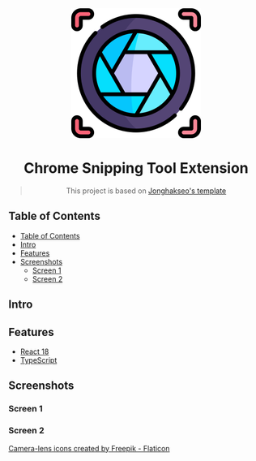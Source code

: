 <div align="center">
<img src="public/lens256.png" alt="logo"/>
<h1> Chrome Snipping Tool Extension</h1>


> This project is based on [Jonghakseo's template](https://github.com/Jonghakseo/chrome-extension-boilerplate-react-vite)

</div>

## Table of Contents

- [Table of Contents](#table-of-contents)
- [Intro ](#intro-)
- [Features ](#features-)
- [Screenshots ](#screenshots-)
  - [Screen 1 ](#screen-1-)
  - [Screen 2 ](#screen-2-)



## Intro <a name="intro"></a>


## Features <a name="features"></a>
- [React 18](https://reactjs.org/)
- [TypeScript](https://www.typescriptlang.org/)

## Screenshots <a name="screenshots"></a>

### Screen 1 <a name="newtab"></a>

### Screen 2 <a name="popup"></a>


<a href="https://www.flaticon.com/free-icons/camera-lens" title="camera-lens icons">Camera-lens icons created by Freepik - Flaticon</a>
